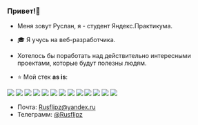 ### Привет!👋
- Меня зовут Руслан, я - студент Яндекс.Практикума.
- :mortar_board: Я учусь на веб-разработчика.
- Хотелось бы поработать над действительно интересными проектами, которые будут полезны людям.

- :star: Мой стек <b>as is</b>:
<p><img src="https://img.icons8.com/color/48/000000/html-5--v1.png"/>
<img src="https://img.icons8.com/color/48/000000/css3.png"/>
<img src="https://img.icons8.com/color/48/000000/sass-avatar.png"/>
<img src="https://img.icons8.com/color/48/000000/javascript--v1.png"/>
<img src="https://img.icons8.com/ios-filled/50/000000/github.png"/>
<img src="https://img.icons8.com/color/48/000000/react-native.png"/>
<img src="https://img.icons8.com/color/48/000000/redux.png"/>
<img src="https://img.icons8.com/color/48/000000/typescript.png"/>
<img src="https://img.icons8.com/color/48/000000/nodejs.png"/>
<img src="https://img.icons8.com/color/48/000000/mongodb.png"/>
<img src="https://img.icons8.com/color/48/000000/postgreesql.png"/>
<img src="https://img.icons8.com/color/48/000000/sql.png"/>
<img src="https://img.icons8.com/color/48/000000/docker.png"/></p>

- Почта: <a href="Rusflipz@yandex.ru">Rusflipz@yandex.ru</a>
- Телеграмм: <a href="https://t.me/Rusflipz">@Rusflipz</a>
